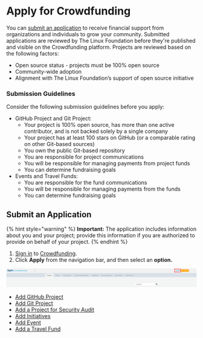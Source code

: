# Apply for Crowdfunding

You can [submit an application](./#ApplyforFunding-SubmitanApplication) to receive financial support from organizations and individuals to grow your community. Submitted applications are reviewed by The Linux Foundation before they're published and visible on the Crowdfunding platform. Projects are reviewed based on the following factors: 

* Open source status - projects must be 100% open source 
* Community-wide adoption
* Alignment with The Linux Foundation’s support of open source initiative 

### Submission Guidelines

Consider the following submission guidelines before you apply:

* GitHub Project and Git Project:
  * Your project is 100% open source, has more than one active contributor, and is not backed solely by a single company
  * Your project has at least 100 stars on GitHub \(or a comparable rating on other Git-based sources\)
  * You own the public Git-based repository
  * You are responsible for project communications
  * You will be responsible for managing payments from project funds
  * You can determine fundraising goals
* Events and Travel Funds:
  * You are responsible for the fund communications
  * You will be responsible for managing payments from the funds
  * You can determine fundraising goals

## Submit an Application <a id="ApplyforFunding-SubmitanApplication"></a>

{% hint style="warning" %}
**Important:** The application includes information about you and your project; provide this information if you are authorized to provide on behalf of your project.
{% endhint %}

1. [Sign in](../../sso/sign-in/) to [Crowdfunding](https://crowdfunding.lfx.linuxfoundation.org/).
2. Click **Apply** from the navigation bar, and then select an **option.**

![Apply to enroll for Crowdfunding](../../.gitbook/assets/apply-project-for-crowdfunding.png)

* [Add GitHub Project](add-a-github-project.md)
* [Add Git Project](add-a-git-project.md)
* [Add a Project for Security Audit](add-a-project-for-security-audit.md)
* [Add Initiatives](add-general-fund.md)
* [Add Event](add-an-event.md)
* [Add a Travel Fund](add-a-travel-fund.md)

